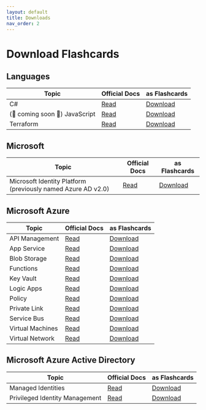 ```yaml
---
layout: default
title: Downloads
nav_order: 2
---
```


# Download Flashcards

## Languages

Topic                           | Official Docs                                              | as Flashcards
---                             | ---                                                        | ---
C#                              | [Read](https://learn.microsoft.com/en-us/dotnet/csharp/)   | [Download](https://github.com/asa55/c-sharp-docs-as-flashcards/releases)
(🚧 coming soon 🚧) JavaScript | [Read](https://developer.mozilla.org/docs/Web/javascript)  | [Download](https://github.com/asa55/mdn-javascript-docs-as-flashcards/releases)
Terraform                       | [Read](https://developer.hashicorp.com/terraform/language) | [Download](https://github.com/asa55/terraform-language-docs-as-flashcards/releases)

## Microsoft

Topic                                                        | Official Docs                                                                | as Flashcards
---                                                          | ---                                                                          | ---
Microsoft Identity Platform (previously named Azure AD v2.0) | [Read](https://learn.microsoft.com/azure/active-directory/develop/)          | [Download](https://github.com/asa55/microsoft-identity-platform-docs-as-flashcards/releases)

## Microsoft Azure

Topic                   | Official Docs                                                                                  | as Flashcards
---                     | ---                                                                                            | ---
API Management          | [Read](https://learn.microsoft.com/azure/api-management/)                                      | [Download](https://github.com/asa55/azure-api-management-docs-as-flashcards/releases) 
App Service             | [Read](https://learn.microsoft.com/azure/app-service/)                                         | [Download](https://github.com/asa55/azure-app-service-docs-as-flashcards/releases) 
Blob Storage            | [Read](https://learn.microsoft.com/azure/storage/blobs/)                                       | [Download](https://github.com/asa55/azure-blob-storage-docs-as-flashcards/releases) 
Functions               | [Read](https://learn.microsoft.com/azure/azure-functions/)                                     | [Download](https://github.com/asa55/azure-functions-docs-as-flashcards/releases) 
Key Vault               | [Read](https://learn.microsoft.com/azure/key-vault/general/)                                   | [Download](https://github.com/asa55/azure-key-vault-docs-as-flashcards/releases)
Logic Apps              | [Read](https://learn.microsoft.com/en-us/azure/logic-apps/)                                    | [Download](https://github.com/asa55/azure-logic-apps-docs-as-flashcards/releases)
Policy                  | [Read](https://learn.microsoft.com/azure/governance/policy/)                                   | [Download](https://github.com/asa55/azure-policy-docs-as-flashcards/releases)
Private Link            | [Read](https://learn.microsoft.com/en-us/azure/private-link/)                                  | [Download](https://github.com/asa55/azure-private-link-docs-as-flashcards/releases)
Service Bus             | [Read](https://learn.microsoft.com/azure/service-bus-messaging/)                               | [Download](https://github.com/asa55/azure-service-bus-docs-as-flashcards/releases)
Virtual Machines        | [Read](https://learn.microsoft.com/azure/virtual-machines/)                                    | [Download](https://github.com/asa55/azure-virtual-machines-docs-as-flashcards/releases)
Virtual Network         | [Read](https://learn.microsoft.com/azure/virtual-network/)                                     | [Download](https://github.com/asa55/azure-virtual-network-docs-as-flashcards/releases)


## Microsoft Azure Active Directory

Topic                          | Official Docs                                                                                  | as Flashcards
---                            | ---                                                                                            | ---
Managed Identities             | [Read](https://learn.microsoft.com/azure/active-directory/managed-identities-azure-resources/) | [Download](https://github.com/asa55/azure-managed-identities-docs-as-flashcards/releases)
Privileged Identity Management | [Read](https://learn.microsoft.com/azure/active-directory/privileged-identity-management/)     | [Download](https://github.com/asa55/azure-privileged-identity-management-docs-as-flashcards/releases)
